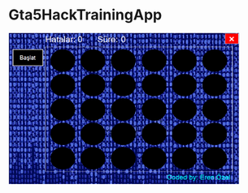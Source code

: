 # Gta5HackTrainingApp
<img src="https://github.com/sharpoine/Gta5HackTrainingApp/blob/master/Gta5HackTraining/image/ss.png" width="90%"></img>
